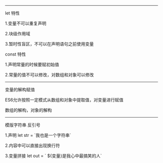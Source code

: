 -------
let 特性

1.变量不可以重复声明

2.块级作用域

3.暂时性盲区，不可以在声明语句之前使用变量

const 特性

1.声明常量的时候要赋初始值

2.常量的值不可以修改，对数组和对象可以修改

-------
变量的解构赋值

ES6允许按照一定模式从数组和对象中提取值，对变量进行赋值

数组的解构，对象的解构

-------
模版字符串 反引号

1.声明 let str = \`我也是一个字符串\`

2.内容中可以直接出现换行符

3.变量拼接 let out = \` ${变量}是我心中最搞笑的人\`





















